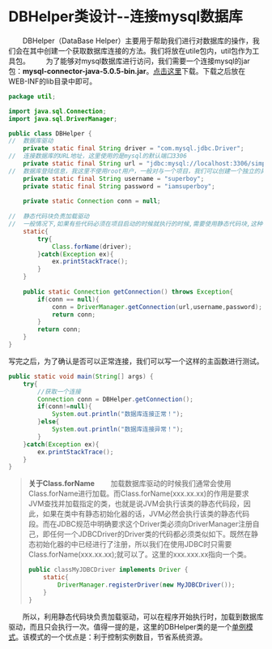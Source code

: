 # DBHelper类设计--连接mysql数据库
&emsp;&emsp;DBHelper（DataBase Helper）主要用于帮助我们进行对数据库的操作，我们会在其中创建一个获取数据库连接的方法。我们将放在utile包内，util包作为工具包。
&emsp;&emsp;为了能够对mysql数据库进行访问，我们需要一个连接mysql的jar包：**mysql-connector-java-5.0.5-bin.jar**。[点击这里](https://github.com/DoneSpeak/JSP/tree/master/SimpleShop/WebContent/WEB-INF/lib)下载。下载之后放在WEB-INF的lib目录中即可。
```java
package util;

import java.sql.Connection;
import java.sql.DriverManager;

public class DBHelper {
//	数据库驱动
	private static final String driver = "com.mysql.jdbc.Driver";
//	连接数据库的URL地址，这里使用的是mysql的默认端口3306
	private static final String url = "jdbc:mysql://localhost:3306/simpleshop";
//	数据库登陆信息，我这里不使用root用户，一般对与一个项目，我们可以创建一个独立的具有部分权限用户出来，root用户一般都只是用于管理数据库
	private static final String username = "superboy";
	private static final String password = "iamsuperboy";
	
	private static Connection conn = null;
	
//	静态代码块负责加载驱动
//	一般情况下,如果有些代码必须在项目启动的时候就执行的时候,需要使用静态代码块,这种代码是主动执行的，且优先于主函数。
	static{
		try{
			Class.forName(driver);
		}catch(Exception ex){
			ex.printStackTrace();
		}
	}
	
	public static Connection getConnection() throws Exception{
		if(conn == null){
			conn = DriverManager.getConnection(url,username,password);
			return conn;
		}
		return conn;
	}
}
```
写完之后，为了确认是否可以正常连接，我们可以写一个这样的主函数进行测试。
```java
public static void main(String[] args) {
	try{
        //获取一个连接
	    Connection conn = DBHelper.getConnection();
		if(conn!=null){
			System.out.println("数据库连接正常！");
		}else{
			System.out.println("数据库连接异常！");
		}
	}catch(Exception ex){
		ex.printStackTrace();
	}
}
```
> **关于Class.forName**
> &emsp;&emsp;加载数据库驱动的时候我们通常会使用Class.forName进行加载。而Class.forName(xxx.xx.xx)的作用是要求JVM查找并加载指定的类，也就是说JVM会执行该类的静态代码段，因此，如果在类中有静态初始化器的话，JVM必然会执行该类的静态代码段。而在JDBC规范中明确要求这个Driver类必须向DriverManager注册自己，即任何一个JDBCDriver的Driver类的代码都必须类似如下。既然在静态初始化器的中已经进行了注册，所以我们在使用JDBC时只需要Class.forName(xxx.xx.xx);就可以了。这里的xxx.xxx.xx指向一个类。
> ```java
> public classMyJDBCDriver implements Driver {
>     static{
>         DriverManager.registerDriver(new MyJDBCDriver());
>     }
> } 
> ```
&emsp;&emsp;所以，利用静态代码块负责加载驱动，可以在程序开始执行时，加载到数据库驱动，而且只会执行一次。值得一提的是，这里的DBHelper类的是一个[单例模式](http://www.runoob.com/design-pattern/singleton-pattern.html)。该模式的一个优点是：利于控制实例数目，节省系统资源。
